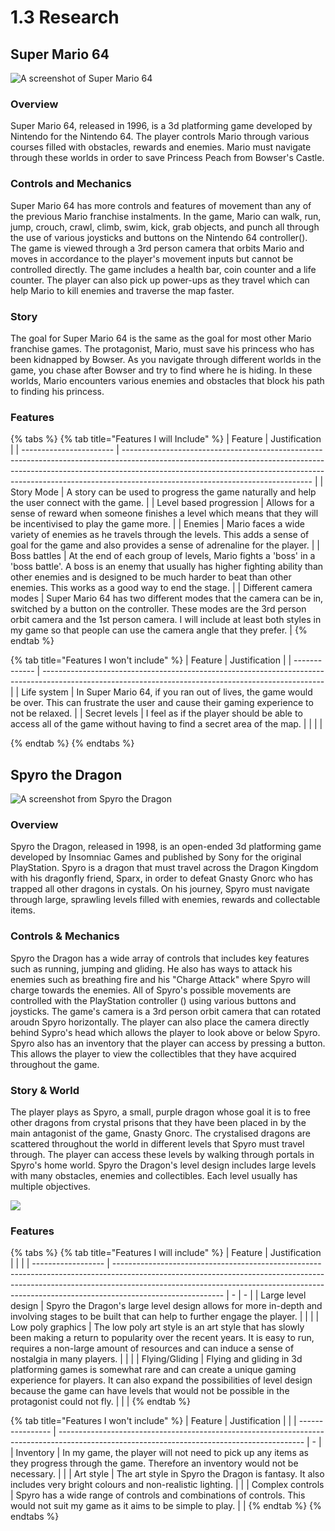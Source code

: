 # 1.3 Research

## Super Mario 64

![A screenshot of Super Mario 64](<../.gitbook/assets/image (2) (1) (1).png>)

### Overview

Super Mario 64, released in 1996, is a 3d platforming game developed by Nintendo for the Nintendo 64. The player controls Mario through various courses filled with obstacles, rewards and enemies. Mario must navigate through these worlds in order to save Princess Peach from Bowser's Castle.

### Controls and Mechanics

Super Mario 64 has more controls and features of movement than any of the previous Mario franchise instalments. In the game, Mario can walk, run, jump, crouch, crawl, climb, swim, kick, grab objects, and punch all through the use of various joysticks and buttons on the Nintendo 64 controller(<img src="../.gitbook/assets/image (1).png" alt="" data-size="line">). The game is viewed through a 3rd person camera that orbits Mario and moves in accordance to the player's movement inputs but cannot be controlled directly. The game includes a health bar, coin counter and a life counter. The player can also pick up power-ups as they travel which can help Mario to kill enemies and traverse the map faster.

### Story

The goal for Super Mario 64 is the same as the goal for most other Mario franchise games. The protagonist, Mario, must save his princess who has been kidnapped by Bowser. As you navigate through different worlds in the game, you chase after Bowser and try to find where he is hiding. In these worlds, Mario encounters various enemies and obstacles that block his path to finding his princess.

### Features

{% tabs %}
{% tab title="Features I will Include" %}
| Feature                 | Justification                                                                                                                                                                                                                                                                             |
| ----------------------- | ----------------------------------------------------------------------------------------------------------------------------------------------------------------------------------------------------------------------------------------------------------------------------------------- |
| Story Mode              | A story can be used to progress the game naturally and help the user connect with the game.                                                                                                                                                                                               |
| Level based progression | Allows for a sense of reward when someone finishes a level which means that they will be incentivised to play the game more.                                                                                                                                                              |
| Enemies                 | Mario faces a wide variety of enemies as he travels through the levels. This adds a sense of goal for the game and also provides a sense of adrenaline for the player.                                                                                                                    |
| Boss battles            | At the end of each group of levels, Mario fights a 'boss' in a 'boss battle'. A boss is an enemy that usually has higher fighting ability than other enemies and is designed to be much harder to beat than other enemies. This works as a good way to end the stage.                     |
| Different camera modes  | Super Mario 64 has two different modes that the camera can be in, switched by a button on the controller. These modes are the 3rd person orbit camera and the 1st person camera. I will include at least both styles in my game so that people can use the camera angle that they prefer. |
{% endtab %}

{% tab title="Features I won't include" %}
| Feature       | Justification                                                                                                                                        |
| ------------- | ---------------------------------------------------------------------------------------------------------------------------------------------------- |
| Life system   | In Super Mario 64, if you ran out of lives, the game would be over. This can frustrate the user and cause their gaming experience to not be relaxed. |
| Secret levels | I feel as if the player should be able to access all of the game without having to find a secret area of the map.                                    |
|               |                                                                                                                                                      |


{% endtab %}
{% endtabs %}

## Spyro the Dragon

![A screenshot from Spyro the Dragon](<../.gitbook/assets/image (3).png>)

### Overview

Spyro the Dragon, released in 1998, is an open-ended 3d platforming game developed by Insomniac Games and published by Sony for the original PlayStation. Spyro is a dragon that must travel across the Dragon Kingdom with his dragonfly friend, Sparx, in order to defeat Gnasty Gnorc who has trapped all other dragons in cystals. On his journey, Spyro must navigate through large, sprawling levels filled with enemies, rewards and collectable items.

### Controls & Mechanics

Spyro the Dragon has a wide array of controls that includes key features such as running, jumping and gliding. He also has ways to attack his enemies such as breathing fire and his "Charge Attack" where Spyro will charge towards the enemies. All of Spyro's possible movements are controlled with the PlayStation controller (<img src="../.gitbook/assets/image (2).png" alt="" data-size="line">) using various buttons and joysticks. The game's camera is a 3rd person orbit camera that can rotated aroudn Spyro horizontally. The player can also place the camera directly behind Sypro's head which allows the player to look above or below Spyro. Spyro also has an inventory that the player can access by pressing a button. This allows the player to view the collectibles that they have acquired throughout the game.

### Story & World

The player plays as Spyro, a small, purple dragon whose goal it is to free other dragons from crystal prisons that they have been placed in by the main antagonist of the game, Gnasty Gnorc. The crystalised dragons are scattered throughout the world in different levels that Spyro must travel through. The player can access these levels by walking through portals in Spyro's home world. Spyro the Dragon's level design includes large levels with many obstacles, enemies and collectibles. Each level usually has multiple objectives.

![](<../.gitbook/assets/image (4).png>)

### Features

{% tabs %}
{% tab title="Features I will include" %}
| Feature            | Justification                                                                                                                                                                                                                                                         |   |   |
| ------------------ | --------------------------------------------------------------------------------------------------------------------------------------------------------------------------------------------------------------------------------------------------------------------- | - | - |
| Large level design | Spyro the Dragon's large level design allows for more in-depth and involving stages to be built that can help to further engage the player.                                                                                                                           |   |   |
| Low poly graphics  | The low poly art style is an art style that has slowly been making a return to popularity over the recent years. It is easy to run, requires a non-large amount of resources and can induce a sense of nostalgia in many players.                                     |   |   |
| Flying/Gliding     | Flying and gliding in 3d platforming games is somewhat rare and can create a unique gaming experience for players. It can also expand the possibilities of level design because the game can have levels that would not be possible in the protagonist could not fly. |   |   |
{% endtab %}

{% tab title="Features I won't include" %}
| Feature          | Justification                                                                                                                               |   |
| ---------------- | ------------------------------------------------------------------------------------------------------------------------------------------- | - |
| Inventory        | In my game, the player will not need to pick up any items as they progress through the game. Therefore an inventory would not be necessary. |   |
| Art style        | The art style in Spyro the Dragon is fantasy. It also includes very bright colours and non-realistic lighting.                              |   |
| Complex controls | Spyro has a wide range of controls and combinations of controls. This would not suit my game as it aims to be simple to play.               |   |
{% endtab %}
{% endtabs %}
